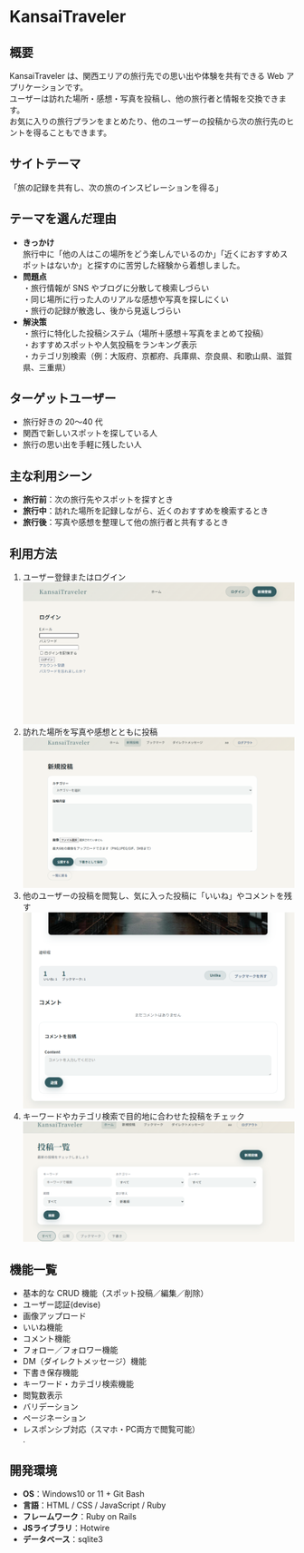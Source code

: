 # KansaiTraveler

## 概要
KansaiTraveler は、関西エリアの旅行先での思い出や体験を共有できる Web アプリケーションです。  
ユーザーは訪れた場所・感想・写真を投稿し、他の旅行者と情報を交換できます。  
お気に入りの旅行プランをまとめたり、他のユーザーの投稿から次の旅行先のヒントを得ることもできます。

## サイトテーマ
「旅の記録を共有し、次の旅のインスピレーションを得る」

## テーマを選んだ理由
- **きっかけ**  
  旅行中に「他の人はこの場所をどう楽しんでいるのか」「近くにおすすめスポットはないか」と探すのに苦労した経験から着想しました。  
- **問題点**  
  ・旅行情報が SNS やブログに分散して検索しづらい  
  ・同じ場所に行った人のリアルな感想や写真を探しにくい  
  ・旅行の記録が散逸し、後から見返しづらい  
- **解決策**  
  ・旅行に特化した投稿システム（場所＋感想＋写真をまとめて投稿）  
  ・おすすめスポットや人気投稿をランキング表示  
  ・カテゴリ別検索（例：大阪府、京都府、兵庫県、奈良県、和歌山県、滋賀県、三重県）  

## ターゲットユーザー
- 旅行好きの 20〜40 代  
- 関西で新しいスポットを探している人  
- 旅行の思い出を手軽に残したい人  

## 主な利用シーン
- **旅行前**：次の旅行先やスポットを探すとき  
- **旅行中**：訪れた場所を記録しながら、近くのおすすめを検索するとき  
- **旅行後**：写真や感想を整理して他の旅行者と共有するとき  

## 利用方法
1. ユーザー登録またはログイン  
   ![ログイン画面](docs/images/login.png)  
2. 訪れた場所を写真や感想とともに投稿  
   ![新規投稿画面](docs/images/new_post.png)  
3. 他のユーザーの投稿を閲覧し、気に入った投稿に「いいね」やコメントを残す  
   ![投稿詳細画面](docs/images/post_detail.png)  
4. キーワードやカテゴリ検索で目的地に合わせた投稿をチェック  
   ![投稿一覧画面](docs/images/post_index.png)  

## 機能一覧
- 基本的な CRUD 機能（スポット投稿／編集／削除）  
- ユーザー認証(devise)  
- 画像アップロード
- いいね機能  
- コメント機能  
- フォロー／フォロワー機能  
- DM（ダイレクトメッセージ）機能  
- 下書き保存機能  
- キーワード・カテゴリ検索機能  
- 閲覧数表示  
- バリデーション  
- ページネーション  
- レスポンシブ対応（スマホ・PC両方で閲覧可能）  
.
## 開発環境
- **OS**：Windows10 or 11 + Git Bash  
- **言語**：HTML / CSS / JavaScript / Ruby  
- **フレームワーク**：Ruby on Rails  
- **JSライブラリ**：Hotwire 
- **データベース**：sqlite3
